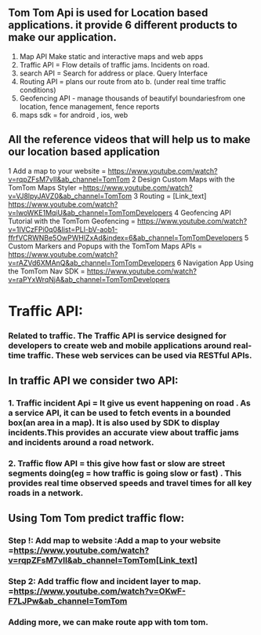 ## Tom Tom Api is used for Location based applications. it provide 6 different products to make our application.
 1. Map API Make static and interactive maps and web apps
 2. Traffic API = Flow details of traffic jams. Incidents on road.
 3. search API = Search for address or place. Query Interface
 4. Routing API = plans our route from ato b. (under real time traffic conditions)
 5. Geofencing API - manage thousands of beautifyl boundariesfrom one location, fence management, fence reports
 6. maps sdk = for android , ios, web

## All the reference videos that will help us to make our location based application
 1 Add a map to your website = https://www.youtube.com/watch?v=rqpZFsM7vII&ab_channel=TomTom
 2 Design Custom Maps with the TomTom Maps Styler =https://www.youtube.com/watch?v=VJ8lpyJAVZ0&ab_channel=TomTom
 3 Routing = [Link_text] https://www.youtube.com/watch?v=lwoWKE1MqiU&ab_channel=TomTomDevelopers
 4 Geofencing API Tutorial with the TomTom Geofencing = https://www.youtube.com/watch?v=1IVCzFPi0q0&list=PLl-bV-aob1-ffrfVCRWNBe5OwPWHlZxAd&index=6&ab_channel=TomTomDevelopers
 5 Custom Markers and Popups with the TomTom Maps APIs = https://www.youtube.com/watch?v=rAZVd6XMAnQ&ab_channel=TomTomDevelopers
 6 Navigation App Using the TomTom Nav SDK = https://www.youtube.com/watch?v=raPYxWrqNjA&ab_channel=TomTomDevelopers


# Traffic API:
### Related to traffic. The Traffic API is service designed for developers to create web and mobile applications around real-time traffic. These web services can be used via RESTful APIs.
## In traffic API we consider two API:
### 1. Traffic incident Api = It give us event happening on road . As a service API, it can be used to fetch events in a bounded box(an area in a map). It is also used by SDK to display incidents.This provides an accurate view about traffic jams and incidents around a road network.
### 2. Traffic flow API = this give how fast  or slow are street segments doing(eg = how traffic is going slow or fast) . This provides real time observed speeds and travel times for all key roads in a network.
## Using Tom Tom predict traffic flow:
### Step !: Add map to website :Add a map to your website =https://www.youtube.com/watch?v=rqpZFsM7vII&ab_channel=TomTom[Link_text]
### Step 2: Add traffic flow and incident layer to map. =https://www.youtube.com/watch?v=OKwF-F7LJPw&ab_channel=TomTom
### Adding more, we can make route app with tom tom.
